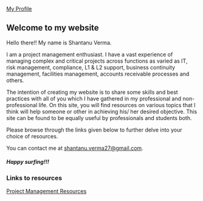 [My Profile](/resume.md)

## Welcome to my website                                                                                                                                  

Hello there!! My name is Shantanu Verma.

I am a project management enthusiast. I have a vast experience of managing complex and critical projects across functions as varied as IT, risk management, compliance, L1 & L2 support, business continuity management, facilities management, accounts receivable processes and others.

The intention of creating my website is to share some skills and best practices with all of you which I have gathered in my professional and non-professional life. On this site, you will find resources on various topics that I think will help someone or other in achieving his/ her desired objective. This site can be found to be equally useful by professionals and students both.

Please browse through the links given below to further delve into your choice of resources.

You can contact me at shantanu.verma27@gmail.com.

##### Happy surfing!!!



### Links to resources

[Project Management Resources](/projectmanagement.md)

